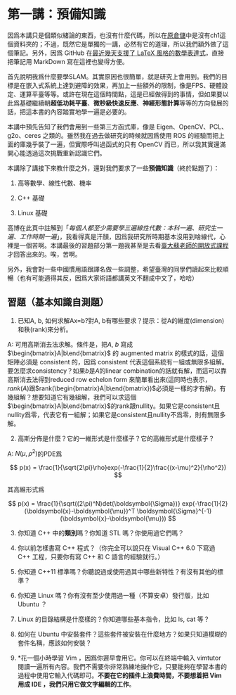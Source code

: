 # 第一講：預備知識

因爲本講只是個類似緒論的東西，也沒有什麼代碼，所以在[原倉儲](https://github.com/gaoxiang12/slambook2)中是沒有ch1這個資料夾的；不過，既然它是單獨的一講，必然有它的道理，所以我們額外做了這個筆記。另外，因爲 GitHub 在[最近幾天支援了 LaTeX 風格的數學表達式](https://github.blog/2022-05-19-math-support-in-markdown/)，直接把筆記用 MarkDown 寫在這裡也變得方便。

首先說明我爲什麼要學SLAM。其實原因也很簡單，就是研究上會用到。我們的目標是在嵌入式系統上達到避障的效果，再加上一些額外的限制，像是FPS、硬體設定、運算平臺等等。或許在現在這個時間點，這是已經做得到的事情，但如果要以此爲基礎繼續朝**超低功耗平臺**、**微秒級快速反應**、**神經形態計算**等等的方向發展的話，把這本書的內容踏實地學一遍是必要的。

本講中預先告知了我們會用到一些第三方函式庫，像是 Eigen、OpenCV、PCL、g2o、ceres 之類的。雖然我在過去做研究的時候就因爲使用 ROS 的經驗而把上面的庫幾乎裝了一遍，但實際呼叫過函式的只有 OpenCV 而已，所以我其實還滿開心能透過這次挑戰重新認識它們。

本講除了講接下來教什麼之外，還對我們要求了一些**預備知識**（終於點題了）：

1. 高等數學、線性代數、機率

2. C++ 基礎

3. Linux 基礎

高博在此頁中註解到「*每個人都至少需要學三遍線性代數：本科一遍、研究生一遍、工作時期一遍*」，我看得真是汗顏，因爲我研究所時期基本沒用到啥線代，心裡是一個苦啊。本講最後的習題部分第一題我甚至是去看[臺大蘇老師的開放式課程](http://ocw.aca.ntu.edu.tw/ntu-ocw/ocw/cou/102S207)才回答出來的。唉，苦啊。

另外，我會對一些中國慣用語跟譯名做一些調整，希望臺灣的同學們讀起來比較順暢（也有可能適得其反，因爲大家術語都講英文不翻成中文了，哈哈）

## 習題（基本知識自測題）

1. 已知A, b, 如何求解Ax=b?對A, b有哪些要求？提示：從A的維度(dimension)和秩(rank)來分析。

A: 可用高斯消去法求解。條件是，把$A$, $b$ 寫成 $\begin{bmatrix}A|b\end{bmatrix}$ 的 augmented matrix 的樣式的話，這個矩陣必須是 consistent 的，因爲 consistent 代表這個系統有一組或無限多組解。要怎麼求consistency？如果$b$是$A$的linear combination的話就有解，而這可以靠高斯消去法得到reduced row echelon form 來簡單看出來(這同時也表示，$rank(A)$跟$rank(\begin{bmatrix}A|b\end{bmatrix})$必須是一樣的才有解)。有幾組解？想要知道它有幾組解，我們可以求這個$\begin{bmatrix}A|b\end{bmatrix}$的rank跟nullity。如果它是consistent且nullity爲零，代表它有一組解；如果它是consistent且nullity不爲零，則有無限多解。

2. 高斯分佈是什麼？它的一維形式是什麼樣子？它的高維形式是什麼樣子？

A: $N(\mu,\rho^2)$的PDE爲

$$
p(x) = \frac{1}{\sqrt{2\pi}\rho}exp(-\frac{1}{2}\frac{(x-\mu)^2}{\rho^2})
$$

其高維形式爲

$$
p(x) = \frac{1}{\sqrt((2\pi)^N)det(\boldsymbol{\Sigma})} exp(-\frac{1}{2} (\boldsymbol{x}-\boldsymbol{\mu})^T \boldsymbol{\Sigma}^{-1} (\boldsymbol{x}-\boldsymbol{\mu}))
$$

3. 你知道 C++ 中的**類別**嗎？你知道 STL 嗎？你使用過它們嗎？

4. 你以前怎樣書寫 C++ 程式？（你完全可以說只在 Visual C++ 6.0 下寫過 C++ 工程，只要你有寫 C++ 和 C 語言的經驗就行。）

5. 你知道 C++11 標準嗎？你聽說過或使用過其中哪些新特性？有沒有其他的標準？

6. 你知道 Linux 嗎？你有沒有至少使用過一種（不算安卓）發行版，比如 Ubuntu ？

7. Linux 的目錄結構是什麼樣的？你知道哪些基本指令，比如 ls, cat 等？

8. 如何在 Ubuntu 中安裝套件？這些套件被安裝在什麼地方？如果只知道模糊的套件名稱，應該如何安裝？

9. \*花一個小時學習 Vim ，因爲你遲早會用它。你可以在終端中輸入 vimtutor 閱讀一遍所有內容。我們不需要你非常熟練地操作它，只要能夠在學習本書的過程中使用它輸入代碼即可。**不要在它的插件上浪費時間，不要想着把 Vim 用成 IDE ，我們只用它做文字編輯的工作**。
